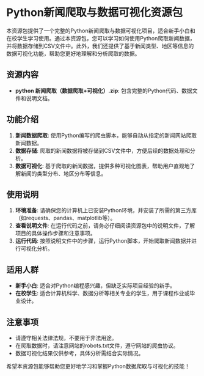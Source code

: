 # Python新闻爬取与数据可视化资源包

本资源包提供了一个完整的Python新闻爬取与数据可视化项目，适合新手小白和在校学生学习使用。通过本资源包，您可以学习如何使用Python爬取新闻数据，并将数据存储到CSV文件中。此外，我们还提供了基于新闻类型、地区等信息的数据可视化功能，帮助您更好地理解和分析爬取的数据。

## 资源内容

- **python  新闻爬取（数据爬取+可视化）.zip**: 包含完整的Python代码、数据文件和说明文档。

## 功能介绍

1. **新闻数据爬取**: 使用Python编写的爬虫脚本，能够自动从指定的新闻网站爬取新闻数据。
2. **数据存储**: 爬取的新闻数据将被存储到CSV文件中，方便后续的数据处理和分析。
3. **数据可视化**: 基于爬取的新闻数据，提供多种可视化图表，帮助用户直观地了解新闻的类型分布、地区分布等信息。

## 使用说明

1. **环境准备**: 请确保您的计算机上已安装Python环境，并安装了所需的第三方库（如requests、pandas、matplotlib等）。
2. **查看说明文件**: 在运行代码之前，请务必仔细阅读资源包中的说明文件，了解项目的具体操作步骤和注意事项。
3. **运行代码**: 按照说明文件中的步骤，运行Python脚本，开始爬取新闻数据并进行可视化分析。

## 适用人群

- **新手小白**: 适合对Python编程感兴趣，但缺乏实际项目经验的新手。
- **在校学生**: 适合计算机科学、数据分析等相关专业的学生，用于课程作业或毕业设计。

## 注意事项

- 请遵守相关法律法规，不要用于非法用途。
- 在爬取数据时，请注意网站的robots.txt文件，遵守网站的爬虫协议。
- 数据可视化结果仅供参考，具体分析需结合实际情况。

希望本资源包能够帮助您更好地学习和掌握Python数据爬取与可视化的技能！
